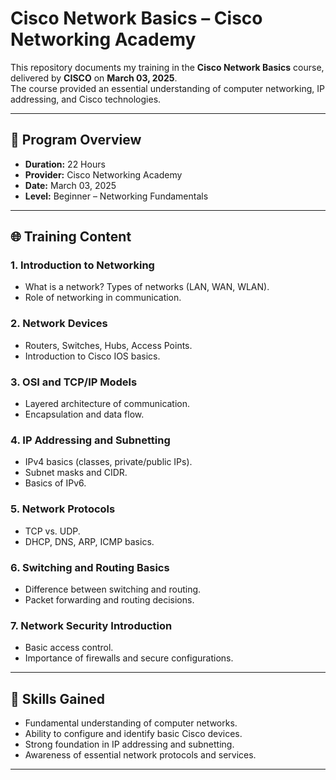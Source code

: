 # Cisco Network Basics – Cisco Networking Academy

This repository documents my training in the **Cisco Network Basics** course,  
delivered by **CISCO** on **March 03, 2025**.  
The course provided an essential understanding of computer networking, IP addressing, and Cisco technologies.  

---

## 📌 Program Overview
- **Duration:** 22 Hours  
- **Provider:** Cisco Networking Academy
- **Date:** March 03, 2025  
- **Level:** Beginner – Networking Fundamentals  

---

## 🌐 Training Content

### 1. Introduction to Networking
- What is a network? Types of networks (LAN, WAN, WLAN).  
- Role of networking in communication.  

### 2. Network Devices
- Routers, Switches, Hubs, Access Points.  
- Introduction to Cisco IOS basics.  

### 3. OSI and TCP/IP Models
- Layered architecture of communication.  
- Encapsulation and data flow.  

### 4. IP Addressing and Subnetting
- IPv4 basics (classes, private/public IPs).  
- Subnet masks and CIDR.  
- Basics of IPv6.  

### 5. Network Protocols
- TCP vs. UDP.  
- DHCP, DNS, ARP, ICMP basics.  

### 6. Switching and Routing Basics
- Difference between switching and routing.  
- Packet forwarding and routing decisions.  

### 7. Network Security Introduction
- Basic access control.  
- Importance of firewalls and secure configurations.  

---

## 🎯 Skills Gained
- Fundamental understanding of computer networks.  
- Ability to configure and identify basic Cisco devices.  
- Strong foundation in IP addressing and subnetting.  
- Awareness of essential network protocols and services.  

---
